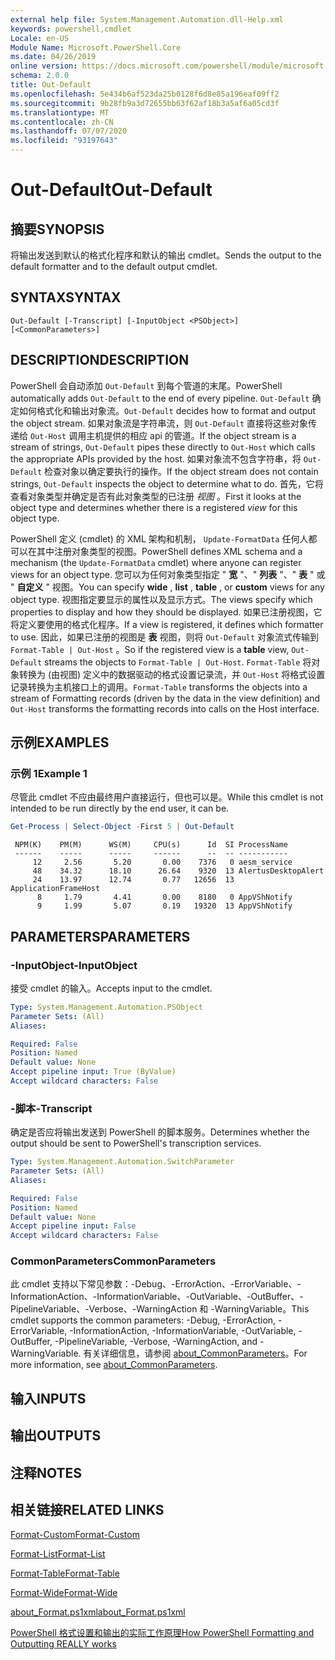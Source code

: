 ```yaml
---
external help file: System.Management.Automation.dll-Help.xml
keywords: powershell,cmdlet
Locale: en-US
Module Name: Microsoft.PowerShell.Core
ms.date: 04/26/2019
online version: https://docs.microsoft.com/powershell/module/microsoft.powershell.core/out-default?view=powershell-5.1&WT.mc_id=ps-gethelp
schema: 2.0.0
title: Out-Default
ms.openlocfilehash: 5e434b6af523da25b0128f6d8e85a196eaf09ff2
ms.sourcegitcommit: 9b28fb9a3d72655bb63f62af18b3a5af6a05cd3f
ms.translationtype: MT
ms.contentlocale: zh-CN
ms.lasthandoff: 07/07/2020
ms.locfileid: "93197643"
---
```

# <span data-ttu-id="48927-103">Out-Default</span><span class="sxs-lookup"><span data-stu-id="48927-103">Out-Default</span></span>

## <span data-ttu-id="48927-104">摘要</span><span class="sxs-lookup"><span data-stu-id="48927-104">SYNOPSIS</span></span>
<span data-ttu-id="48927-105">将输出发送到默认的格式化程序和默认的输出 cmdlet。</span><span class="sxs-lookup"><span data-stu-id="48927-105">Sends the output to the default formatter and to the default output cmdlet.</span></span>

## <span data-ttu-id="48927-106">SYNTAX</span><span class="sxs-lookup"><span data-stu-id="48927-106">SYNTAX</span></span>

```
Out-Default [-Transcript] [-InputObject <PSObject>] [<CommonParameters>]
```

## <span data-ttu-id="48927-107">DESCRIPTION</span><span class="sxs-lookup"><span data-stu-id="48927-107">DESCRIPTION</span></span>

<span data-ttu-id="48927-108">PowerShell 会自动添加 `Out-Default` 到每个管道的末尾。</span><span class="sxs-lookup"><span data-stu-id="48927-108">PowerShell automatically adds `Out-Default` to the end of every pipeline.</span></span> <span data-ttu-id="48927-109">`Out-Default` 确定如何格式化和输出对象流。</span><span class="sxs-lookup"><span data-stu-id="48927-109">`Out-Default` decides how to format and output the object stream.</span></span> <span data-ttu-id="48927-110">如果对象流是字符串流，则 `Out-Default` 直接将这些对象传递给 `Out-Host` 调用主机提供的相应 api 的管道。</span><span class="sxs-lookup"><span data-stu-id="48927-110">If the object stream is a stream of strings, `Out-Default` pipes these directly to `Out-Host` which calls the appropriate APIs provided by the host.</span></span> <span data-ttu-id="48927-111">如果对象流不包含字符串，将 `Out-Default` 检查对象以确定要执行的操作。</span><span class="sxs-lookup"><span data-stu-id="48927-111">If the object stream does not contain strings, `Out-Default` inspects the object to determine what to do.</span></span>
<span data-ttu-id="48927-112">首先，它将查看对象类型并确定是否有此对象类型的已注册 _视图_ 。</span><span class="sxs-lookup"><span data-stu-id="48927-112">First it looks at the object type and determines whether there is a registered _view_ for this object type.</span></span>

<span data-ttu-id="48927-113">PowerShell 定义 (cmdlet) 的 XML 架构和机制， `Update-FormatData` 任何人都可以在其中注册对象类型的视图。</span><span class="sxs-lookup"><span data-stu-id="48927-113">PowerShell defines XML schema and a mechanism (the `Update-FormatData` cmdlet) where anyone can register views for an object type.</span></span> <span data-ttu-id="48927-114">您可以为任何对象类型指定 " **宽** "、" **列表** "、" **表** " 或 " **自定义** " 视图。</span><span class="sxs-lookup"><span data-stu-id="48927-114">You can specify **wide** , **list** , **table** , or **custom** views for any object type.</span></span> <span data-ttu-id="48927-115">视图指定要显示的属性以及显示方式。</span><span class="sxs-lookup"><span data-stu-id="48927-115">The views specify which properties to display and how they should be displayed.</span></span> <span data-ttu-id="48927-116">如果已注册视图，它将定义要使用的格式化程序。</span><span class="sxs-lookup"><span data-stu-id="48927-116">If a view is registered, it defines which formatter to use.</span></span> <span data-ttu-id="48927-117">因此，如果已注册的视图是 **表** 视图，则将 `Out-Default` 对象流式传输到 `Format-Table | Out-Host` 。</span><span class="sxs-lookup"><span data-stu-id="48927-117">So if the registered view is a **table** view, `Out-Default` streams the objects to `Format-Table | Out-Host`.</span></span> <span data-ttu-id="48927-118">`Format-Table` 将对象转换为 (由视图) 定义中的数据驱动的格式设置记录流，并 `Out-Host` 将格式设置记录转换为主机接口上的调用。</span><span class="sxs-lookup"><span data-stu-id="48927-118">`Format-Table` transforms the objects into a stream of Formatting records (driven by the data in the view definition) and `Out-Host` transforms the formatting records into calls on the Host interface.</span></span>

## <span data-ttu-id="48927-119">示例</span><span class="sxs-lookup"><span data-stu-id="48927-119">EXAMPLES</span></span>

### <span data-ttu-id="48927-120">示例 1</span><span class="sxs-lookup"><span data-stu-id="48927-120">Example 1</span></span>

<span data-ttu-id="48927-121">尽管此 cmdlet 不应由最终用户直接运行，但也可以是。</span><span class="sxs-lookup"><span data-stu-id="48927-121">While this cmdlet is not intended to be run directly by the end user, it can be.</span></span>

```powershell
Get-Process | Select-Object -First 5 | Out-Default
```

```Output
 NPM(K)    PM(M)      WS(M)     CPU(s)      Id  SI ProcessName
 ------    -----      -----     ------      --  -- -----------
     12     2.56       5.20       0.00    7376   0 aesm_service
     48    34.32      18.10      26.64    9320  13 AlertusDesktopAlert
     24    13.97      12.74       0.77   12656  13 ApplicationFrameHost
      8     1.79       4.41       0.00    8180   0 AppVShNotify
      9     1.99       5.07       0.19   19320  13 AppVShNotify
```

## <span data-ttu-id="48927-122">PARAMETERS</span><span class="sxs-lookup"><span data-stu-id="48927-122">PARAMETERS</span></span>

### <span data-ttu-id="48927-123">-InputObject</span><span class="sxs-lookup"><span data-stu-id="48927-123">-InputObject</span></span>

<span data-ttu-id="48927-124">接受 cmdlet 的输入。</span><span class="sxs-lookup"><span data-stu-id="48927-124">Accepts input to the cmdlet.</span></span>

```yaml
Type: System.Management.Automation.PSObject
Parameter Sets: (All)
Aliases:

Required: False
Position: Named
Default value: None
Accept pipeline input: True (ByValue)
Accept wildcard characters: False
```

### <span data-ttu-id="48927-125">-脚本</span><span class="sxs-lookup"><span data-stu-id="48927-125">-Transcript</span></span>

<span data-ttu-id="48927-126">确定是否应将输出发送到 PowerShell 的脚本服务。</span><span class="sxs-lookup"><span data-stu-id="48927-126">Determines whether the output should be sent to PowerShell's transcription services.</span></span>

```yaml
Type: System.Management.Automation.SwitchParameter
Parameter Sets: (All)
Aliases:

Required: False
Position: Named
Default value: None
Accept pipeline input: False
Accept wildcard characters: False
```

### <span data-ttu-id="48927-127">CommonParameters</span><span class="sxs-lookup"><span data-stu-id="48927-127">CommonParameters</span></span>

<span data-ttu-id="48927-128">此 cmdlet 支持以下常见参数：-Debug、-ErrorAction、-ErrorVariable、-InformationAction、-InformationVariable、-OutVariable、-OutBuffer、-PipelineVariable、-Verbose、-WarningAction 和 -WarningVariable。</span><span class="sxs-lookup"><span data-stu-id="48927-128">This cmdlet supports the common parameters: -Debug, -ErrorAction, -ErrorVariable, -InformationAction, -InformationVariable, -OutVariable, -OutBuffer, -PipelineVariable, -Verbose, -WarningAction, and -WarningVariable.</span></span> <span data-ttu-id="48927-129">有关详细信息，请参阅 [about_CommonParameters](https://go.microsoft.com/fwlink/?LinkID=113216)。</span><span class="sxs-lookup"><span data-stu-id="48927-129">For more information, see [about_CommonParameters](https://go.microsoft.com/fwlink/?LinkID=113216).</span></span>

## <span data-ttu-id="48927-130">输入</span><span class="sxs-lookup"><span data-stu-id="48927-130">INPUTS</span></span>

## <span data-ttu-id="48927-131">输出</span><span class="sxs-lookup"><span data-stu-id="48927-131">OUTPUTS</span></span>

## <span data-ttu-id="48927-132">注释</span><span class="sxs-lookup"><span data-stu-id="48927-132">NOTES</span></span>

## <span data-ttu-id="48927-133">相关链接</span><span class="sxs-lookup"><span data-stu-id="48927-133">RELATED LINKS</span></span>

[<span data-ttu-id="48927-134">Format-Custom</span><span class="sxs-lookup"><span data-stu-id="48927-134">Format-Custom</span></span>](../Microsoft.PowerShell.Utility/Format-Custom.md)

[<span data-ttu-id="48927-135">Format-List</span><span class="sxs-lookup"><span data-stu-id="48927-135">Format-List</span></span>](../Microsoft.PowerShell.Utility/Format-List.md)

[<span data-ttu-id="48927-136">Format-Table</span><span class="sxs-lookup"><span data-stu-id="48927-136">Format-Table</span></span>](../Microsoft.PowerShell.Utility/Format-Table.md)

[<span data-ttu-id="48927-137">Format-Wide</span><span class="sxs-lookup"><span data-stu-id="48927-137">Format-Wide</span></span>](../Microsoft.PowerShell.Utility/Format-Wide.md)

[<span data-ttu-id="48927-138">about_Format.ps1xml</span><span class="sxs-lookup"><span data-stu-id="48927-138">about_Format.ps1xml</span></span>](About/about_Format.ps1xml.md)

[<span data-ttu-id="48927-139">PowerShell 格式设置和输出的实际工作原理</span><span class="sxs-lookup"><span data-stu-id="48927-139">How PowerShell Formatting and Outputting REALLY works</span></span>](https://devblogs.microsoft.com/powershell/how-powershell-formatting-and-outputting-really-works/)
